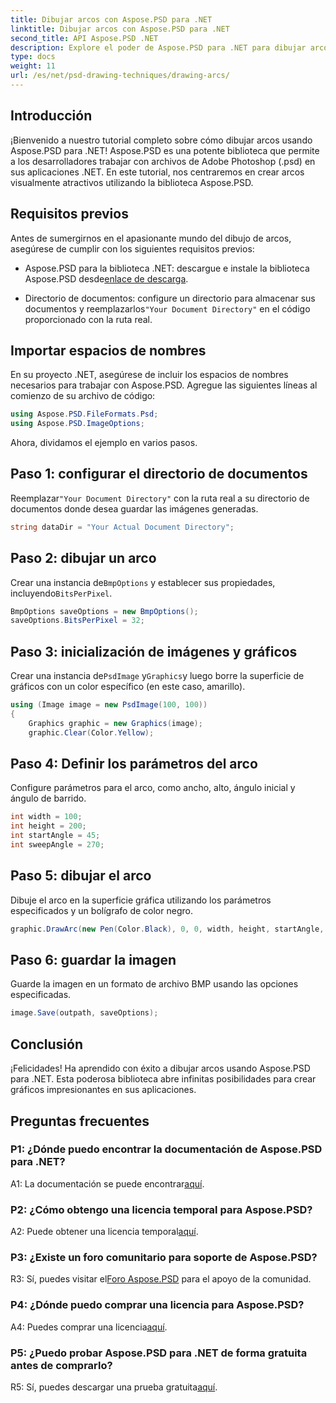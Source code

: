```yaml
---
title: Dibujar arcos con Aspose.PSD para .NET
linktitle: Dibujar arcos con Aspose.PSD para .NET
second_title: API Aspose.PSD .NET
description: Explore el poder de Aspose.PSD para .NET para dibujar arcos sin esfuerzo. Siga nuestro tutorial paso a paso para obtener gráficos impresionantes en sus aplicaciones.
type: docs
weight: 11
url: /es/net/psd-drawing-techniques/drawing-arcs/
---
```

## Introducción

¡Bienvenido a nuestro tutorial completo sobre cómo dibujar arcos usando Aspose.PSD para .NET! Aspose.PSD es una potente biblioteca que permite a los desarrolladores trabajar con archivos de Adobe Photoshop (.psd) en sus aplicaciones .NET. En este tutorial, nos centraremos en crear arcos visualmente atractivos utilizando la biblioteca Aspose.PSD.

## Requisitos previos

Antes de sumergirnos en el apasionante mundo del dibujo de arcos, asegúrese de cumplir con los siguientes requisitos previos:

- Aspose.PSD para la biblioteca .NET: descargue e instale la biblioteca Aspose.PSD desde[enlace de descarga](https://releases.aspose.com/psd/net/).

-  Directorio de documentos: configure un directorio para almacenar sus documentos y reemplazarlos`"Your Document Directory"` en el código proporcionado con la ruta real.

## Importar espacios de nombres

En su proyecto .NET, asegúrese de incluir los espacios de nombres necesarios para trabajar con Aspose.PSD. Agregue las siguientes líneas al comienzo de su archivo de código:

```csharp
using Aspose.PSD.FileFormats.Psd;
using Aspose.PSD.ImageOptions;
```

Ahora, dividamos el ejemplo en varios pasos.

## Paso 1: configurar el directorio de documentos

 Reemplazar`"Your Document Directory"` con la ruta real a su directorio de documentos donde desea guardar las imágenes generadas.

```csharp
string dataDir = "Your Actual Document Directory";
```

## Paso 2: dibujar un arco

 Crear una instancia de`BmpOptions` y establecer sus propiedades, incluyendo`BitsPerPixel`.

```csharp
BmpOptions saveOptions = new BmpOptions();
saveOptions.BitsPerPixel = 32;
```

## Paso 3: inicialización de imágenes y gráficos

 Crear una instancia de`PsdImage` y`Graphics`y luego borre la superficie de gráficos con un color específico (en este caso, amarillo).

```csharp
using (Image image = new PsdImage(100, 100))
{
    Graphics graphic = new Graphics(image);
    graphic.Clear(Color.Yellow);
```

## Paso 4: Definir los parámetros del arco

Configure parámetros para el arco, como ancho, alto, ángulo inicial y ángulo de barrido.

```csharp
int width = 100;
int height = 200;
int startAngle = 45;
int sweepAngle = 270;
```

## Paso 5: dibujar el arco

Dibuje el arco en la superficie gráfica utilizando los parámetros especificados y un bolígrafo de color negro.

```csharp
graphic.DrawArc(new Pen(Color.Black), 0, 0, width, height, startAngle, sweepAngle);
```

## Paso 6: guardar la imagen

Guarde la imagen en un formato de archivo BMP usando las opciones especificadas.

```csharp
image.Save(outpath, saveOptions);
```

## Conclusión

¡Felicidades! Ha aprendido con éxito a dibujar arcos usando Aspose.PSD para .NET. Esta poderosa biblioteca abre infinitas posibilidades para crear gráficos impresionantes en sus aplicaciones.

## Preguntas frecuentes

### P1: ¿Dónde puedo encontrar la documentación de Aspose.PSD para .NET?

 A1: La documentación se puede encontrar[aquí](https://reference.aspose.com/psd/net/).

### P2: ¿Cómo obtengo una licencia temporal para Aspose.PSD?

 A2: Puede obtener una licencia temporal[aquí](https://purchase.aspose.com/temporary-license/).

### P3: ¿Existe un foro comunitario para soporte de Aspose.PSD?

 R3: Sí, puedes visitar el[Foro Aspose.PSD](https://forum.aspose.com/c/psd/34) para el apoyo de la comunidad.

### P4: ¿Dónde puedo comprar una licencia para Aspose.PSD?

 A4: Puedes comprar una licencia[aquí](https://purchase.aspose.com/buy).

### P5: ¿Puedo probar Aspose.PSD para .NET de forma gratuita antes de comprarlo?

 R5: Sí, puedes descargar una prueba gratuita[aquí](https://releases.aspose.com/).
